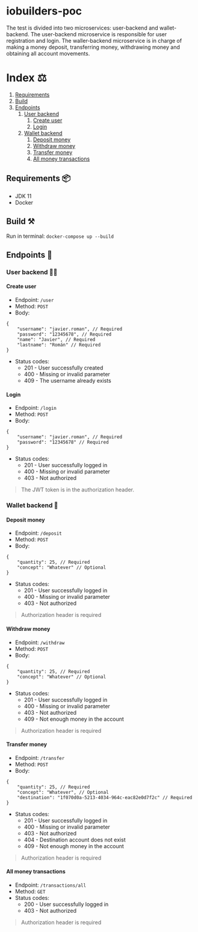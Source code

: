 # iobuilders-poc

The test is divided into two microservices: user-backend and wallet-backend. The user-backend microservice is
responsible for user registration and login. The waller-backend microservice is in charge of making a money deposit,
transferring money, withdrawing money and obtaining all account movements.

# Index ⚖️

1. [Requirements](#requirements-)
2. [Build](#build-)
3. [Endpoints](#endpoints-)
    1. [User backend](#user-backend-)
        1. [Create user](#create-user)
        2. [Login](#login)
    2. [Wallet backend](#wallet-backend-)
        1. [Deposit money](#deposit-money)
        2. [Withdraw money](#withdraw-money)
        3. [Transfer money](#transfer-money)
        4. [All money transactions](#all-money-transactions)

<a name="requirements"></a>

## Requirements 📦

* JDK 11
* Docker

<a name="build"></a>

## Build ⚒

Run in terminal: `docker-compose up --build`

<a name="endpoints"></a>

## Endpoints 🚪

<a name="user-backend"></a>

### User backend 👩‍💻

<a name="create-user"></a>

#### Create user

* Endpoint: `/user`
* Method: `POST`
* Body:

```
{
    "username": "javier.roman", // Required
    "password": "12345678", // Required
    "name": "Javier", // Required
    "lastname": "Román" // Required
}
```

* Status codes:
    * 201 - User successfully created
    * 400 - Missing or invalid parameter
    * 409 - The username already exists

<a name="login"></a>

#### Login

* Endpoint: `/login`
* Method: `POST`
* Body:

```
{
    "username": "javier.roman", // Required
    "password": "12345678" // Required
}
```

* Status codes:
    * 201 - User successfully logged in
    * 400 - Missing or invalid parameter
    * 403 - Not authorized

> The JWT token is in the authorization header.

<a name="wallet-backend"></a>

### Wallet backend 💸

<a name="deposit-money"></a>

#### Deposit money

* Endpoint: `/deposit`
* Method: `POST`
* Body:

```
{
    "quantity": 25, // Required
    "concept": "Whatever" // Optional
}
```

* Status codes:
    * 201 - User successfully logged in
    * 400 - Missing or invalid parameter
    * 403 - Not authorized

> Authorization header is required

<a name="withdraw-money"></a>

#### Withdraw money

* Endpoint: `/withdraw`
* Method: `POST`
* Body:

```
{
    "quantity": 25, // Required
    "concept": "Whatever" // Optional
}
```

* Status codes:
    * 201 - User successfully logged in
    * 400 - Missing or invalid parameter
    * 403 - Not authorized
    * 409 - Not enough money in the account

> Authorization header is required

<a name="transfer-money"></a>

#### Transfer money

* Endpoint: `/transfer`
* Method: `POST`
* Body:

```
{
    "quantity": 25, // Required
    "concept": "Whatever", // Optional
    "destination": "1f070d0a-5213-4034-964c-eac82e0d7f2c" // Required
}
```

* Status codes:
    * 201 - User successfully logged in
    * 400 - Missing or invalid parameter
    * 403 - Not authorized
    * 404 - Destination account does not exist
    * 409 - Not enough money in the account

> Authorization header is required

<a name="all-money-transactions"></a>

#### All money transactions

* Endpoint: `/transactions/all`
* Method: `GET`
* Status codes:
    * 200 - User successfully logged in
    * 403 - Not authorized

> Authorization header is required